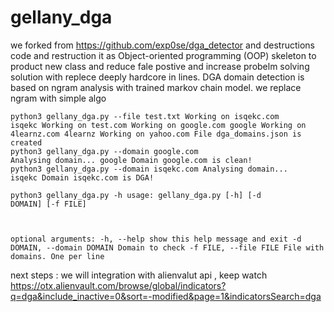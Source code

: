 # gellany_dga

we forked from https://github.com/exp0se/dga_detector and destructions code and restruction it as Object-oriented programming (OOP) skeleton to product new class and reduce fale postive and increase probelm solving solution with replece deeply hardcore in lines.
DGA domain detection is based on ngram analysis with trained markov chain model. we replace ngram with simple algo


<code>python3 gellany_dga.py --file test.txt
Working on isqekc.com
isqekc
Working on test.com
Working on google.com
google
Working on 4learnz.com
4learnz
Working on yahoo.com
File dga_domains.json is created</code><br>
<code>python3 gellany_dga.py --domain google.com
Analysing domain...
google
Domain google.com is clean!</code><br>
<code>python3 gellany_dga.py --domain isqekc.com
Analysing domain...
isqekc
Domain isqekc.com is DGA!
</code><br>

<code>python3 gellany_dga.py -h
usage: gellany_dga.py [-h] [-d DOMAIN] [-f FILE]

optional arguments:
  -h, --help            show this help message and exit
  -d DOMAIN, --domain DOMAIN
                        Domain to check
  -f FILE, --file FILE  File with domains. One per line</code><br>

next steps :
   we will integration with alienvalut api , keep watch
 https://otx.alienvault.com/browse/global/indicators?q=dga&include_inactive=0&sort=-modified&page=1&indicatorsSearch=dga  
  
